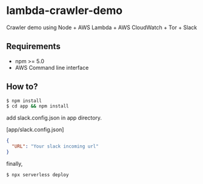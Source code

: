 # lambda-crawler-demo
Crawler demo using Node + AWS Lambda + AWS CloudWatch + Tor + Slack

## Requirements

- npm >= 5.0
- AWS Command line interface

## How to?

```sh
$ npm install
$ cd app && npm install
```

add slack.config.json in app directory.

[app/slack.config.json]
```json
{
  "URL": "Your slack incoming url"
}
```

finally,

```sh
$ npx serverless deploy
```